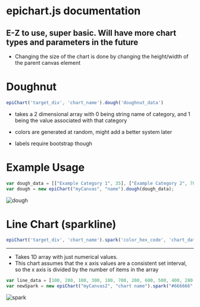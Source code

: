 
# epichart.js documentation

## E-Z to use, super basic. Will have more chart types and parameters in the future
- Changing the size of the chart is done by changing the height/width of the parent canvas element


# Doughnut

```javascript
epiChart('target_div', 'chart_name').dough('doughnut_data')
```


- takes a 2 dimensional array with 0 being string name of category, and 1 being the value associated with that category  

- colors are generated at random, might add a better system later

- labels require bootstrap though
# Example Usage

```javascript
var dough_data = [["Example Category 1", 35], ["Example Category 2", 78], ["Example Category 3", 137]];
var dough = new epiChart("myCanvas", "name").dough(dough_data);
```

![dough](https://github.com/tordener/epichart/assets/5913474/08bb5924-4bb5-49bb-8952-465418dd372e)
        


# Line Chart (sparkline)
```javascript
epiChart('target_div', 'chart_name').spark('color_hex_code', 'chart_data')
```


* * *

- Takes 1D array with just numerical values.
- This chart assumes that the x axis values are a consistent set interval, so the x axis is divided by the number of items in the array

```javascript
var line_data = [100, 200, 100, 300, 100, 700, 200, 600, 500, 400, 280, 150, 280, 280, 280];
var newSpark = new epiChart("myCanvas2", "chart name").spark("#666666", line_data);
```

![spark](https://github.com/tordener/epichart/assets/5913474/eb3b7f83-957a-4cfa-94ea-b51e72cb1458)
